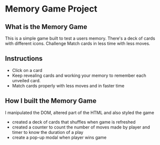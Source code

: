 # Memory Game Project

## What is the Memory Game
This is a simple game built to test a users memory. There's a deck of cards with different icons. Challenge
Match cards in less time with less moves.

## Instructions
* Click on a card
* Keep revealing cards and working your memory to remember each unveiled card.
* Match cards properly with less moves and in faster time


## How I built the Memory Game
I manipulated the DOM, altered part of the HTML and also styled the game
* created a deck of cards that shuffles when game is refreshed
* created a counter to count the number of moves made by player and timer to know the duration of a play
*  create a pop-up modal when player wins game

